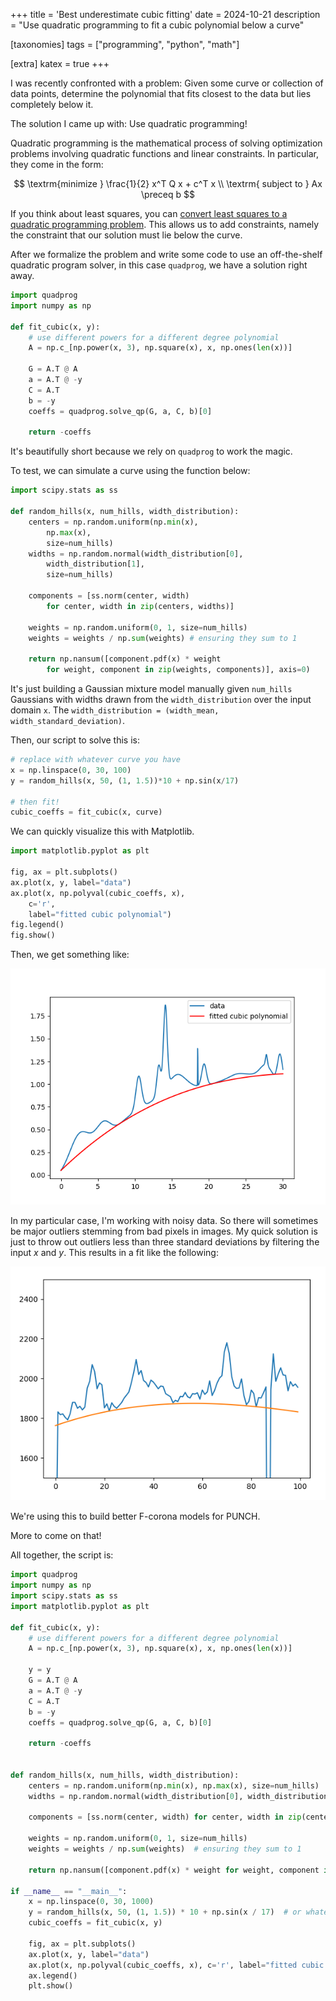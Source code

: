 +++
title = 'Best underestimate cubic fitting'
date = 2024-10-21
description = "Use quadratic programming to fit a cubic polynomial below a curve"

[taxonomies]
tags = ["programming", "python", "math"]

[extra]
katex = true
+++

I was recently confronted with a problem: Given some curve or collection of data points, determine the polynomial that fits closest to the data but lies completely below it.

The solution I came up with: Use quadratic programming!

Quadratic programming is the mathematical process of solving optimization problems involving quadratic functions and linear constraints. In particular, they come in the form:

$$
\textrm{minimize } \frac{1}{2} x^T Q x + c^T x \\
\textrm{ subject to } Ax \preceq b
$$

If you think about least squares, you can [convert least squares to a quadratic programming problem](https://scaron.info/blog/conversion-from-least-squares-to-quadratic-programming.html). This allows us to add constraints, namely the constraint that our solution must lie below the curve.

After we formalize the problem and write some code to use an off-the-shelf quadratic program solver, in this case `quadprog`, we have a solution right away.

```py
import quadprog
import numpy as np

def fit_cubic(x, y):    
    # use different powers for a different degree polynomial
    A = np.c_[np.power(x, 3), np.square(x), x, np.ones(len(x))]  

    G = A.T @ A
    a = A.T @ -y
    C = A.T
    b = -y
    coeffs = quadprog.solve_qp(G, a, C, b)[0]
    
    return -coeffs
```

It's beautifully short because we rely on `quadprog` to work the magic.

To test, we can simulate a curve using the function below:

```py
import scipy.stats as ss

def random_hills(x, num_hills, width_distribution):
    centers = np.random.uniform(np.min(x), 
        np.max(x), 
        size=num_hills)
    widths = np.random.normal(width_distribution[0], 
        width_distribution[1], 
        size=num_hills)

    components = [ss.norm(center, width) 
        for center, width in zip(centers, widths)]
    
    weights = np.random.uniform(0, 1, size=num_hills)
    weights = weights / np.sum(weights) # ensuring they sum to 1
    
    return np.nansum([component.pdf(x) * weight 
        for weight, component in zip(weights, components)], axis=0)
```

It's just building a Gaussian mixture model manually given `num_hills` Gaussians with widths drawn from the `width_distribution` over the input domain `x`.
The `width_distribution = (width_mean, width_standard_deviation)`.

Then, our script to solve this is:

```py  
# replace with whatever curve you have
x = np.linspace(0, 30, 100)
y = random_hills(x, 50, (1, 1.5))*10 + np.sin(x/17)  

# then fit!
cubic_coeffs = fit_cubic(x, curve)
```

We can quickly visualize this with Matplotlib.

```py
import matplotlib.pyplot as plt

fig, ax = plt.subplots()
ax.plot(x, y, label="data")
ax.plot(x, np.polyval(cubic_coeffs, x), 
    c='r', 
    label="fitted cubic polynomial")
fig.legend()
fig.show()
```

Then, we get something like:

![example image](example_clean.png)

In my particular case, I'm working with noisy data. So there will sometimes be major outliers stemming from bad pixels in images.
My quick solution is just to throw out outliers less than three standard deviations by filtering the input $x$ and $y$.
This results in a fit like the following:

![another example image](example_dirty.png)

We're using this to build better F-corona models for PUNCH.

More to come on that!

All together, the script is:

```py
import quadprog
import numpy as np
import scipy.stats as ss
import matplotlib.pyplot as plt

def fit_cubic(x, y):
    # use different powers for a different degree polynomial
    A = np.c_[np.power(x, 3), np.square(x), x, np.ones(len(x))]

    y = y
    G = A.T @ A
    a = A.T @ -y
    C = A.T
    b = -y
    coeffs = quadprog.solve_qp(G, a, C, b)[0]

    return -coeffs


def random_hills(x, num_hills, width_distribution):
    centers = np.random.uniform(np.min(x), np.max(x), size=num_hills)
    widths = np.random.normal(width_distribution[0], width_distribution[1], size=num_hills)

    components = [ss.norm(center, width) for center, width in zip(centers, widths)]

    weights = np.random.uniform(0, 1, size=num_hills)
    weights = weights / np.sum(weights)  # ensuring they sum to 1

    return np.nansum([component.pdf(x) * weight for weight, component in zip(weights, components)], axis=0)

if __name__ == "__main__":
    x = np.linspace(0, 30, 1000)
    y = random_hills(x, 50, (1, 1.5)) * 10 + np.sin(x / 17)  # or whatever curve you want
    cubic_coeffs = fit_cubic(x, y)

    fig, ax = plt.subplots()
    ax.plot(x, y, label="data")
    ax.plot(x, np.polyval(cubic_coeffs, x), c='r', label="fitted cubic polynomial")
    ax.legend()
    plt.show()
```
